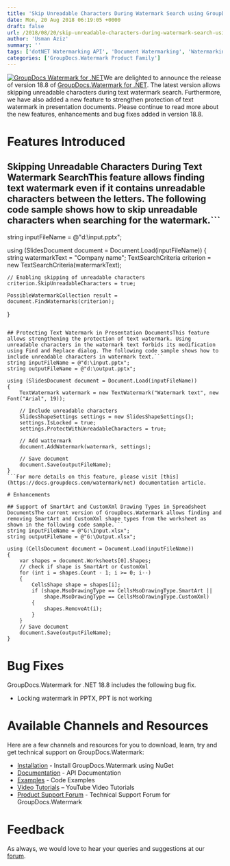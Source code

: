 ```yaml
---
title: 'Skip Unreadable Characters During Watermark Search using GroupDocs.Watermark for .NET 18.8'
date: Mon, 20 Aug 2018 06:19:05 +0000
draft: false
url: /2018/08/20/skip-unreadable-characters-during-watermark-search-using-groupdocs.watermark-for-.net-18.8/
author: 'Usman Aziz'
summary: ''
tags: ['dotNET Watermarking API', 'Document Watermarking', 'Watermarking API C#', 'GroupDocs.Watermark for .NET', 'GroupDocs.Watermark for .NET Release']
categories: ['GroupDocs.Watermark Product Family']
---
```


[![GroupDocs Watermark for .NET](http://blog.groupdocs.com/wp-content/uploads/sites/4/2017/05/GroupDocs-Watermark-for-.NET_.png)](https://products.groupdocs.com/watermark/net)We are delighted to announce the release of version 18.8 of [GroupDocs.Watermark for .NET](https://products.groupdocs.com/watermark/net). The latest version allows skipping unreadable characters during text watermark search. Furthermore, we have also added a new feature to strengthen protection of text watermark in presentation documents. Please continue to read more about the new features, enhancements and bug fixes added in version 18.8.

# Features Introduced

## Skipping Unreadable Characters During Text Watermark SearchThis feature allows finding text watermark even if it contains unreadable characters between the letters. The following code sample shows how to skip unreadable characters when searching for the watermark.```
string inputFileName = @"d:\input.pptx";
  
using (SlidesDocument document = Document.Load(inputFileName))
{
    string watermarkText = "Company name";
    TextSearchCriteria criterion = new TextSearchCriteria(watermarkText);
  
    // Enabling skipping of unreadable characters
    criterion.SkipUnreadableCharacters = true;
  
    PossibleWatermarkCollection result = document.FindWatermarks(criterion);
}
```For more details on this feature, please visit [this](https://docs.groupdocs.com/watermark/net) documentation article.

## Protecting Text Watermark in Presentation DocumentsThis feature allows strengthening the protection of text watermark. Using unreadable characters in the watermark text forbids its modification using Find and Replace dialog. The following code sample shows how to include unreadable characters in watermark text.```
string inputFileName = @"d:\input.pptx";
string outputFileName = @"d:\output.pptx";
  
using (SlidesDocument document = Document.Load(inputFileName))
{
    TextWatermark watermark = new TextWatermark("Watermark text", new Font("Arial", 19));
    
    // Include unreadable characters
    SlidesShapeSettings settings = new SlidesShapeSettings();
    settings.IsLocked = true;
    settings.ProtectWithUnreadableCharacters = true;
  
    // Add wattermark
    document.AddWatermark(watermark, settings);
  
    // Save document
    document.Save(outputFileName);
}
```For more details on this feature, please visit [this](https://docs.groupdocs.com/watermark/net) documentation article.

# Enhancements

## Support of SmartArt and CustomXml Drawing Types in Spreadsheet DocumentsThe current version of GroupDocs.Watermark allows finding and removing SmartArt and CustomXml shape types from the worksheet as shown in the following code sample.```
string inputFileName = @"G:\Input.xlsx";
string outputFileName = @"G:\Output.xlsx";
   
using (CellsDocument document = Document.Load(inputFileName))
{
    var shapes = document.Worksheets[0].Shapes;
    // check if shape is SmartArt or CustomXml
    for (int i = shapes.Count - 1; i >= 0; i--)
    {
        CellsShape shape = shapes[i];
        if (shape.MsoDrawingType == CellsMsoDrawingType.SmartArt ||
            shape.MsoDrawingType == CellsMsoDrawingType.CustomXml)
        {
            shapes.RemoveAt(i);
        }
    }
    // Save document
    document.Save(outputFileName);
} 
```

# Bug Fixes

GroupDocs.Watermark for .NET 18.8 includes the following bug fix.

*   Locking watermark in PPTX, PPT is not working

# Available Channels and Resources

Here are a few channels and resources for you to download, learn, try and get technical support on GroupDocs.Watermark:

*   [Installation](https://www.nuget.org/packages/GroupDocs.Watermark/ "Install from NuGet Package") - Install GroupDocs.Watermark using NuGet
*   [Documentation](https://docs.groupdocs.com/watermark/net "Watermark API documentation") - API Documentation
*   [Examples](https://github.com/groupdocs-watermark/GroupDocs.watermark-for-.NET "How to use Watermark API") - Code Examples
*   [Video Tutorials](https://www.youtube.com/playlist?list=PL25CTxMCj5vPusvdhHD52X_Q8bTjObAc9) – YouTube Video Tutorials
*   [Product Support Forum](https://forum.groupdocs.com/c/watermark) - Technical Support Forum for GroupDocs.Watermark

# Feedback

As always, we would love to hear your queries and suggestions at our [forum](https://forum.groupdocs.com/c/watermark "Technical Support Forum").





